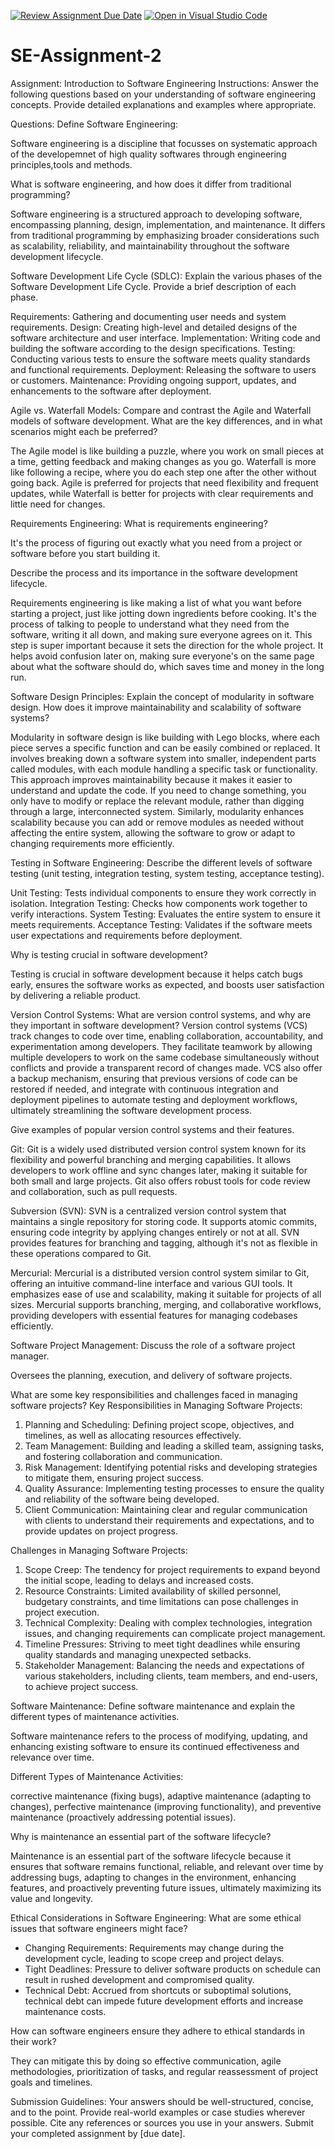[![Review Assignment Due Date](https://classroom.github.com/assets/deadline-readme-button-24ddc0f5d75046c5622901739e7c5dd533143b0c8e959d652212380cedb1ea36.svg)](https://classroom.github.com/a/-ucQIGTc)
[![Open in Visual Studio Code](https://classroom.github.com/assets/open-in-vscode-718a45dd9cf7e7f842a935f5ebbe5719a5e09af4491e668f4dbf3b35d5cca122.svg)](https://classroom.github.com/online_ide?assignment_repo_id=15233053&assignment_repo_type=AssignmentRepo)
# SE-Assignment-2
Assignment: Introduction to Software Engineering
Instructions:
Answer the following questions based on your understanding of software engineering concepts. Provide detailed explanations and examples where appropriate.

Questions:
Define Software Engineering:

Software engineering is a discipline that focusses on systematic approach of the developemnet of high quality softwares through engineering principles,tools and methods.

What is software engineering, and how does it differ from traditional programming?

Software engineering is a structured approach to developing software, encompassing planning, design, implementation, and maintenance. It differs from traditional programming by emphasizing broader considerations such as scalability, reliability, and maintainability throughout the software development lifecycle.

Software Development Life Cycle (SDLC):
Explain the various phases of the Software Development Life Cycle. Provide a brief description of each phase.

  Requirements: Gathering and documenting user needs and system requirements.
  Design: Creating high-level and detailed designs of the software architecture and user interface.
  Implementation: Writing code and building the software according to the design specifications.
  Testing: Conducting various tests to ensure the software meets quality standards and functional requirements.
  Deployment: Releasing the software to users or customers.
  Maintenance: Providing ongoing support, updates, and enhancements to the software after deployment.

Agile vs. Waterfall Models:
Compare and contrast the Agile and Waterfall models of software development. What are the key differences, and in what scenarios might each be preferred?

The Agile model is like building a puzzle, where you work on small pieces at a time, getting feedback and making changes as you go. Waterfall is more like following a recipe, where you do each step one after the other without going back. Agile is preferred for projects that need flexibility and frequent updates, while Waterfall is better for projects with clear requirements and little need for changes.

Requirements Engineering:
What is requirements engineering?

 It's the process of figuring out exactly what you need from a project or software before you start building it. 
 
 Describe the process and its importance in the software development lifecycle.

 Requirements engineering is like making a list of what you want before starting a project, just like jotting down ingredients before cooking. It's the process of talking to people to understand what they need from the software, writing it all down, and making sure everyone agrees on it. This step is super important because it sets the direction for the whole project. It helps avoid confusion later on, making sure everyone's on the same page about what the software should do, which saves time and money in the long run.

Software Design Principles:
Explain the concept of modularity in software design. How does it improve maintainability and scalability of software systems?

Modularity in software design is like building with Lego blocks, where each piece serves a specific function and can be easily combined or replaced. It involves breaking down a software system into smaller, independent parts called modules, with each module handling a specific task or functionality. This approach improves maintainability because it makes it easier to understand and update the code. If you need to change something, you only have to modify or replace the relevant module, rather than digging through a large, interconnected system. Similarly, modularity enhances scalability because you can add or remove modules as needed without affecting the entire system, allowing the software to grow or adapt to changing requirements more efficiently.

Testing in Software Engineering:
Describe the different levels of software testing (unit testing, integration testing, system testing, acceptance testing).

Unit Testing: Tests individual components to ensure they work correctly in isolation.
Integration Testing: Checks how components work together to verify interactions.
System Testing: Evaluates the entire system to ensure it meets requirements.
Acceptance Testing: Validates if the software meets user expectations and requirements before deployment.

 Why is testing crucial in software development?

 Testing is crucial in software development because it helps catch bugs early, ensures the software works as expected, and boosts user satisfaction by delivering a reliable product.

Version Control Systems:
What are version control systems, and why are they important in software development?
Version control systems (VCS) track changes to code over time, enabling collaboration, accountability, and experimentation among developers. They facilitate teamwork by allowing multiple developers to work on the same codebase simultaneously without conflicts and provide a transparent record of changes made. VCS also offer a backup mechanism, ensuring that previous versions of code can be restored if needed, and integrate with continuous integration and deployment pipelines to automate testing and deployment workflows, ultimately streamlining the software development process.

 Give examples of popular version control systems and their features.

 Git: Git is a widely used distributed version control system known for its flexibility and powerful branching and merging capabilities. It allows developers to work offline and sync changes later, making it suitable for both small and large projects. Git also offers robust tools for code review and collaboration, such as pull requests.

Subversion (SVN): SVN is a centralized version control system that maintains a single repository for storing code. It supports atomic commits, ensuring code integrity by applying changes entirely or not at all. SVN provides features for branching and tagging, although it's not as flexible in these operations compared to Git.

Mercurial: Mercurial is a distributed version control system similar to Git, offering an intuitive command-line interface and various GUI tools. It emphasizes ease of use and scalability, making it suitable for projects of all sizes. Mercurial supports branching, merging, and collaborative workflows, providing developers with essential features for managing codebases efficiently.

Software Project Management:
Discuss the role of a software project manager.

 Oversees the planning, execution, and delivery of software projects.

 What are some key responsibilities and challenges faced in managing software projects?
Key Responsibilities in Managing Software Projects:

1. Planning and Scheduling: Defining project scope, objectives, and timelines, as well as allocating resources effectively.
2. Team Management: Building and leading a skilled team, assigning tasks, and fostering collaboration and communication.
3. Risk Management: Identifying potential risks and developing strategies to mitigate them, ensuring project success.
4. Quality Assurance: Implementing testing processes to ensure the quality and reliability of the software being developed.
5. Client Communication: Maintaining clear and regular communication with clients to understand their requirements and expectations, and to provide updates on project progress.

Challenges in Managing Software Projects:

1. Scope Creep: The tendency for project requirements to expand beyond the initial scope, leading to delays and increased costs.
2. Resource Constraints: Limited availability of skilled personnel, budgetary constraints, and time limitations can pose challenges in project execution.
3. Technical Complexity: Dealing with complex technologies, integration issues, and changing requirements can complicate project management.
4. Timeline Pressures: Striving to meet tight deadlines while ensuring quality standards and managing unexpected setbacks.
5. Stakeholder Management: Balancing the needs and expectations of various stakeholders, including clients, team members, and end-users, to achieve project success.

Software Maintenance:
Define software maintenance and explain the different types of maintenance activities.

Software maintenance refers to the process of modifying, updating, and enhancing existing software to ensure its continued effectiveness and relevance over time.

Different Types of Maintenance Activities:

corrective maintenance (fixing bugs), adaptive maintenance (adapting to changes), perfective maintenance (improving functionality), and preventive maintenance (proactively addressing potential issues).

Why is maintenance an essential part of the software lifecycle?

Maintenance is an essential part of the software lifecycle because it ensures that software remains functional, reliable, and relevant over time by addressing bugs, adapting to changes in the environment, enhancing features, and proactively preventing future issues, ultimately maximizing its value and longevity.

Ethical Considerations in Software Engineering:
What are some ethical issues that software engineers might face? 

  - Changing Requirements: Requirements may change during the development cycle, leading to scope creep and project delays.
  - Tight Deadlines: Pressure to deliver software products on schedule can result in rushed development and compromised quality.
  - Technical Debt: Accrued from shortcuts or suboptimal solutions, technical debt can impede future development efforts and increase maintenance costs.

How can software engineers ensure they adhere to ethical standards in their work?

They can mitigate this by doing so
effective communication, agile methodologies, prioritization of tasks, and regular reassessment of project goals and timelines.

Submission Guidelines:
Your answers should be well-structured, concise, and to the point.
Provide real-world examples or case studies wherever possible.
Cite any references or sources you use in your answers.
Submit your completed assignment by [due date].
